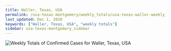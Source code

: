 ```yaml
---
title: Waller, Texas, USA
permalink: /usa-texas-montgomery/weekly_totals/usa-texas-waller-weekly_totals.html
last_updated: Dec 1, 2020
keywords: ["Waller, Texas, USA", "weekly totals"]
sidebar: usa-texas-montgomery_sidebar
---
```


![Weekly Totals of Confirmed Cases for Waller, Texas, USA](/covid_tracker/images/graphs/usa-texas-waller-weekly_totals_graph.png)
